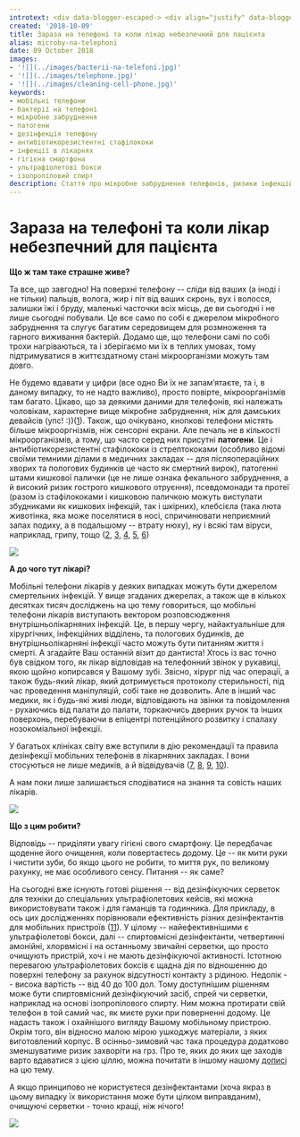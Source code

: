 ```yaml
---
introtext: <div data-blogger-escaped-> <div align="justify" data-blogger-escaped-> <p><span data-blogger-escaped->З дитинства ми знаємо про “мікроби під бильцем унітазу”, але майже ніхто не задумується про зоопарк на поверхні мобільного телефона.</span></p> <p><span data-blogger-escaped->Воно й не дивно – ми вмикаємо і вимикаємо будильник, лежачи в ліжку, далі готуємо їжу, сидимо за обіднім та робочим столом, користуємося транспортом і туалетом, займаємося в спортзалі, і це все часто із телефоном в руках. </span></p> </div> <div align="justify" data-blogger-escaped-> <p><span data-blogger-escaped->Мама вчила мити руки, коли повертаєшся додому, до та після їжі, коли погладиш кота чи скористаєшся туалетом. Та чи має це все сенс, якщо не очищувати свій телефон?</span></p> </div> <div align="justify" data-blogger-escaped-></div> </div>
created: '2018-10-09'
title: Зараза на телефоні та коли лікар небезпечний для пацієнта
alias: microby-na-telephoni
date: 09 October 2018
images:
- '![](../images/bacterii-na-telefoni.jpg)'
- '![](../images/telephone.jpg)'
- '![](../images/cleaning-cell-phone.jpg)'
keywords:
- мобільні телефони
- бактерії на телефоні
- мікробне забруднення
- патогени
- дезінфекція телефону
- антибіотикорезистентні стафілококи
- інфекції в лікарнях
- гігієна смартфона
- ультрафіолетові бокси
- ізопропіловий спирт
description: Стаття про мікробне забруднення телефонів, ризики інфекцій у лікарнях та практичні поради з гігієни та дезінфекції мобільних пристроїв.
---
```


# Зараза на телефоні та коли лікар небезпечний для пацієнта

**Що ж там таке страшне живе?**

Та все, що завгодно! На поверхні телефону -- сліди від ваших (а іноді і не тільки) пальців, волога, жир і піт від ваших скронь, вух і волосся, залишки їжі і бруду, маленькі часточки всіх місць, де ви сьогодні і не лише сьогодні побували. Це все само по собі є джерелом мікробного забруднення та слугує багатим середовищем для розмноження та гарного виживання бактерій. Додамо ще, що телефони самі по собі трохи нагріваються, та і зберігаємо ми їх в теплих умовах, тому підтримуватися в життєздатному стані мікроорганізми можуть там довго.

Не будемо вдавати у цифри (все одно Ви їх не запамʼятаєте, та і, в даному випадку, то не надто важливо), просто повірте, мікроорганізмів там багато. Цікаво, що за деякими даними для телефонів, які належать чоловікам, характерне вище мікробне забруднення, ніж для дамських девайсів (упс! :))([1](https://www.ncbi.nlm.nih.gov/pmc/articles/PMC6086206/)). Також, що очікувано, кнопкові телефони містять більше мікрооргнізмів, ніж сенсорні екрани. Але печаль не в кількості мікроорганізмів, а тому, що часто серед них присутні **патогени**. Це і антибіотикорезистентні стафілококи із стрептококами (особливо відомі своїми темними ділами в медичних закладах -- для післяопераційних хворих та пологових будинків це часто як смертний вирок), патогенні штами кишкової палички (це не лише ознака фекального забруднення, а й високий ризик гострого кишкового отруєння), псевдомонади та протеї (разом із стафілококами і кишковою паличкою можуть виступати збудниками як кишкових інфекцій, так і шкірних), клебсієла (така люта животінка, яка може поселятися в носі, спричинювати неприємний запах подиху, а в подальшому -- втрату нюху), ну і всякі там віруси, наприклад, грипу, тощо ([2](http://www.sciencepub.net/rural/0102/wro09_0102_10_69_72.pdf), [3](https://www.ncbi.nlm.nih.gov/pubmed/26322292), [4](https://www.ncbi.nlm.nih.gov/pubmed/26517478), [5](https://www.ncbi.nlm.nih.gov/pubmed/21809281), [6](https://journals.plos.org/plosone/article?id=10.1371/journal.pone.0027932))

![](../images/bacterii-na-telefoni.jpg)

**А до чого тут лікарі?**

Мобільні телефони лікарів у деяких випадках можуть бути джерелом смертельних інфекцій. У вище згаданих джерелах, а також ще в кількох десятках тисяч досліджень на цю тему говориться, що мобільні телефони лікарів виступають вектором розповсюдження внутрішньолікарняних інфекцій. Це, в першу чергу, найактуальніше для хірургічних, інфекційних відділень, та пологових будинків, де внутрішньолікарняні інфекції часто можуть бути питанням життя і смерті. А згадайте Ваш останній візит до дантиста! Хтось із вас точно був свідком того, як лікар відповідав на телефонний звінок у рукавиці, якою щойно копирсався у Вашому зубі. Звісно, хірург під час операції, а також будь-який лікар, який дотримується протоколу стерильності, під час проведення маніпуляцій, собі таке не дозволить. Але в інший час медики, як і будь-які живі люди, відповідають на звінки та повідомлення - рухаючись від палати до палати, торкаючись дверних ручок та інших поверхонь, перебуваючи в епіцентрі потенційного розвитку і спалаху нозокоміальної інфекції.

У багатьох клініках світу вже вступили в дію рекомендації та правила дезінфекції мобільних телефонів в лікарняних закладах. І вони стосуються не лише медиків, а й відвідувачів ([7](https://www.ncbi.nlm.nih.gov/pmc/articles/PMC4608137/), [8](https://techdataukinfo.co.uk/microsites/public-sector/docs/otterbox/Disinfection%20of%20Mobile%20Devices%20Final%2010-13.pdf), [9](https://www.ncbi.nlm.nih.gov/pmc/articles/PMC3758047/), [10](https://www.sciencedirect.com/science/article/pii/S2213879X15000942)).

А нам поки лише залишається сподіватися на знання та совість наших лікарів.

![](../images/telephone.jpg)

**Що з цим робити?**

Відповідь -- приділяти увагу гігієні свого смартфону. Це передбачає щоденне його очищення, коли повертаєтесь додому. Це -- як мити руки і чистити зуби, бо якщо цього не робити, то миття рук, по великому рахунку, не має особливого сенсу. Питання -- як саме?

На сьогодні вже існують готові рішення -- від дезінфікуючих серветок для техніки до спеціальних ультрафіолетових кейсів, які можна використовувати також і для гаманців та годинника. Для прикладу, в ось цих дослідженнях порівнювали ефективність різних дезінфектантів для мобільних пристроїв ([11](https://www.ncbi.nlm.nih.gov/pubmed/29402348)). У цілому -- найефективнішими є ультрафіолетові бокси, далі -- спиртовмісні дезінфектанти, четвертинні амонійні, хлорвмісні і на останньому звичайні серветки, що просто очищують пристрій, хоч і не мають дезінфікуючої активності. Істотною перевагою ультрафіолетових боксів є щадна дія по відношенню до поверхні телефону за рахунок відсутності контакту з рідиною. Недолік -- висока вартість -- від 40 до 100 дол. Тому доступнішим рішенням може бути спиртовмісний дезінфікуючий засіб, спрей чи серветки, наприклад на основі ізопропілового спирту. Ним можна протирати свій телефон в той самий час, як миєте руки при поверненні додому. Це надасть також і охайнішого вигляду Вашому мобільному пристрою. Окрім того, він відносно малою мірою ушкоджує матеріали, з яких виготовлений корпус. В осінньо-зимовий час така процедура додатково зменшуватиме ризик захворіти на грз. Про те, яких до яких ще заходів варто вдаватися з цією ціллю, можна почитати в іншому нашому [дописі](komu-naspravdi-potriben-bezdrizhdzhovyi-khlib.html) на цю тему.

А якщо принципово не користуєтеся дезінфектантами (хоча якраз в цьому випадку їх використання може бути цілком виправданим), очищуючі серветки - точно кращі, ніж нічого!

![](../images/cleaning-cell-phone.jpg)

